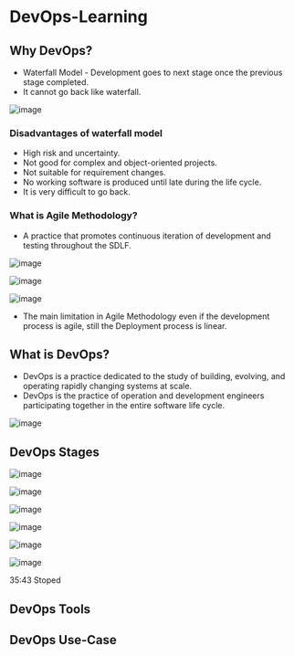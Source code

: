 # DevOps-Learning

## Why DevOps?
* Waterfall Model - Development goes to next stage once the previous stage completed. 
* It cannot go back like waterfall.

![image](https://github.com/DininduChamikara/DevOps-Learning/assets/73112985/84c6a06a-6a78-4b40-84f3-47dfc189b6ea)

### Disadvantages of waterfall model
* High risk and uncertainty.
* Not good for complex and object-oriented projects.
* Not suitable for requirement changes.
* No working software is produced until late during the life cycle.
* It is very difficult to go back.


### What is Agile Methodology?
* A practice that promotes continuous iteration of development and testing throughout the SDLF.

![image](https://github.com/DininduChamikara/DevOps-Learning/assets/73112985/07040688-8b80-4c79-92ba-e293b41963f2)

![image](https://github.com/DininduChamikara/DevOps-Learning/assets/73112985/0bc58cf3-bd91-46d7-a854-cf3c7b14ae37)

![image](https://github.com/DininduChamikara/DevOps-Learning/assets/73112985/076c298f-32a9-45e4-84d8-b7357188308e)


* The main limitation in Agile Methodology even if the development process is agile, still the Deployment process is linear. 


## What is DevOps?

* DevOps is a practice dedicated to the study of building, evolving, and operating rapidly changing systems at scale.
* DevOps is the practice of operation and development engineers participating together in the entire software life cycle.

![image](https://github.com/DininduChamikara/DevOps-Learning/assets/73112985/4fd48fc0-4bc4-4633-850e-ac54673fc58d)


## DevOps Stages

![image](https://github.com/DininduChamikara/DevOps-Learning/assets/73112985/0e7cb937-cb1e-4638-a5ae-e3618b04080f)

![image](https://github.com/DininduChamikara/DevOps-Learning/assets/73112985/87920617-776f-46c4-afe0-cfc7474a829d)

![image](https://github.com/DininduChamikara/DevOps-Learning/assets/73112985/e75b8ddc-d440-4d93-8f4a-11718294718e)

![image](https://github.com/DininduChamikara/DevOps-Learning/assets/73112985/f96aaf2d-42c6-4cd3-96ab-d89c4bb34925)

![image](https://github.com/DininduChamikara/DevOps-Learning/assets/73112985/608ec348-5ab7-4b14-8050-0228017344ae)

![image](https://github.com/DininduChamikara/DevOps-Learning/assets/73112985/324f92a7-09d6-411d-83de-0b8672dd88b6)

35:43 Stoped


## DevOps Tools


## DevOps Use-Case
